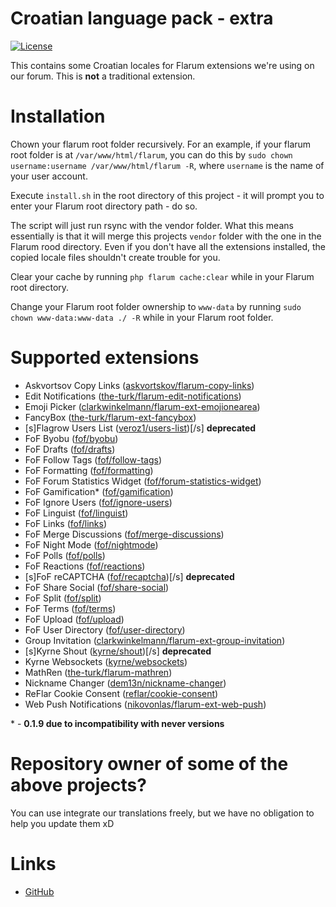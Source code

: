# Croatian language pack - extra

[![License](https://img.shields.io/badge/License-Apache%202.0-blue.svg)](https://opensource.org/licenses/Apache-2.0)

This contains some Croatian locales for Flarum extensions we're using on our forum. This is **not** a traditional extension.


# Installation

Chown your flarum root folder recursively. For an example, if your flarum root folder is at `/var/www/html/flarum`, you can do this by `sudo chown username:username /var/www/html/flarum -R`, where `username` is the name of your user account.

Execute `install.sh` in the root directory of this project - it will prompt you to enter your Flarum root directory path - do so.

The script will just run rsync with the vendor folder. What this means essentially is that it will merge this projects `vendor` folder with the one in the Flarum rood directory. Even if you don't have all the extensions installed, the copied locale files shouldn't create trouble for you.

Clear your cache by running `php flarum cache:clear` while in your Flarum root directory.

Change your Flarum root folder ownership to `www-data` by running `sudo chown www-data:www-data ./ -R` while in your Flarum root folder.


# Supported extensions

- Askvortsov Copy Links ([askvortskov/flarum-copy-links](https://github.com/askvortsov/flarum-copy-links))
- Edit Notifications ([the-turk/flarum-edit-notifications](https://github.com/the-turk/flarum-edit-notifications))
- Emoji Picker ([clarkwinkelmann/flarum-ext-emojionearea](https://github.com/clarkwinkelmann/flarum-ext-emojionearea))
- FancyBox ([the-turk/flarum-ext-fancybox](https://github.com/the-turk/flarum-ext-fancybox))
- [s]Flagrow Users List ([veroz1/users-list](https://github.com/VeroZ1/users-list))[/s] **deprecated**
- FoF Byobu ([fof/byobu](https://github.com/FriendsOfFlarum/byobu))
- FoF Drafts ([fof/drafts](https://github.com/FriendsOfFlarum/drafts))
- FoF Follow Tags ([fof/follow-tags](https://github.com/FriendsOfFlarum/follow-tags))
- FoF Formatting ([fof/formatting](https://github.com/FriendsOfFlarum/formatting))
- FoF Forum Statistics Widget ([fof/forum-statistics-widget](https://github.com/FriendsOfFlarum/forum-statistics-widget))
- FoF Gamification\* ([fof/gamification](https://github.com/FriendsOfFlarum/gamification))
- FoF Ignore Users ([fof/ignore-users](https://github.com/FriendsOfFlarum/ignore-users))
- FoF Linguist ([fof/linguist](https://github.com/FriendsOfFlarum/linguist))
- FoF Links ([fof/links](https://github.com/FriendsOfFlarum/links))
- FoF Merge Discussions ([fof/merge-discussions](https://github.com/FriendsOfFlarum/merge-discussions))
- FoF Night Mode ([fof/nightmode](https://github.com/FriendsOfFlarum/nightmode))
- FoF Polls ([fof/polls](https://github.com/FriendsOfFlarum/polls))
- FoF Reactions ([fof/reactions](https://github.com/FriendsOfFlarum/reactions))
- [s]FoF reCAPTCHA ([fof/recaptcha](https://github.com/FriendsOfFlarum/recaptcha))[/s] **deprecated**
- FoF Share Social ([fof/share-social](https://github.com/FriendsOfFlarum/share-social))
- FoF Split ([fof/split](https://github.com/FriendsOfFlarum/split))
- FoF Terms ([fof/terms](https://github.com/FriendsOfFlarum/terms))
- FoF Upload ([fof/upload](https://github.com/FriendsOfFlarum/upload))
- FoF User Directory ([fof/user-directory](https://github.com/FriendsOfFlarum/user-directory))
- Group Invitation ([clarkwinkelmann/flarum-ext-group-invitation](https://github.com/clarkwinkelmann/flarum-ext-group-invitation))
- [s]Kyrne Shout ([kyrne/shout](https://github.com/KyrneDev/Shout-public))[/s] **deprecated**
- Kyrne Websockets ([kyrne/websockets](https://extiverse.com/extension/kyrne/websocket))
- MathRen ([the-turk/flarum-mathren](https://github.com/the-turk/flarum-mathren))
- Nickname Changer ([dem13n/nickname-changer](https://github.com/dem13n/nickname-changer))
- ReFlar Cookie Consent ([reflar/cookie-consent](https://github.com/Dem13n/nickname-changer))
- Web Push Notifications ([nikovonlas/flarum-ext-web-push](https://github.com/NikoVonLas/flarum-ext-web-push))

\* - **0.1.9 due to incompatibility with never versions**

# Repository owner of some of the above projects?

You can use integrate our translations freely, but we have no obligation to help you update them xD


# Links

- [GitHub](https://github.com/studosi-flarum/lang-croatian-extra)
